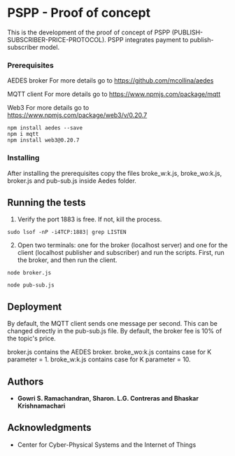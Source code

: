 # PSPP - Proof of concept

This is the development of the proof of concept of PSPP (PUBLISH-SUBSCRIBER-PRICE-PROTOCOL). PSPP integrates payment to publish-subscriber model. 

### Prerequisites

AEDES broker 
	For more details go to https://github.com/mcollina/aedes

MQTT client
	For more details go to https://www.npmjs.com/package/mqtt

Web3 
	For more details go to https://www.npmjs.com/package/web3/v/0.20.7
```
npm install aedes --save
npm i mqtt
npm install web3@0.20.7
```

### Installing

After installing the prerequisites copy the files broke_w:k.js, broke_wo:k.js, broker.js and pub-sub.js inside Aedes folder.

## Running the tests

1. Verify the port 1883 is free. If not, kill the process.

```
sudo lsof -nP -i4TCP:1883| grep LISTEN 
```

2. Open two terminals: one for the broker (localhost server) and one for the client (localhost publisher and subscriber) and run the scripts. First, run the broker, and then run the client.

```
node broker.js 
```

```
node pub-sub.js 
```

## Deployment

By default, the MQTT client sends one message per second. This can be changed directly in the pub-sub.js file. 
By default, the broker fee is 10% of the topic's price.

broker.js contains the AEDES broker.
broke_wo:k.js contains case for K parameter = 1.
broke_w:k.js contains case for K parameter = 10.

## Authors

* **Gowri S. Ramachandran, Sharon. L.G. Contreras and Bhaskar Krishnamachari** 


## Acknowledgments

* Center for Cyber-Physical Systems and the Internet of Things
